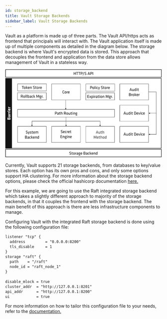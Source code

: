 ```yaml
---
id: storage_backend
title: Vault Storage Backends
sidebar_label: Vault Storage Backends
---
```


Vault as a platform is made up of three parts.  The Vault API/https acts as frontend that principals will interact with. The Vault application itself is made up of multiple components as detailed in the diagram below. The storage backend is where Vault's encrypted data is stored.
This approach that decouples the frontend and application from the data store allows management of Vault in a stateless way.  

![vault layers](images/layers.png)

Currently, Vault supports 21 storage backends, from databases to key/value stores. Each option has its own pros and cons, and only some options support HA clustering.  For more information about the storage backend options, please check the official hashicorp documentation [here.](https://www.vaultproject.io/docs/configuration/storage#storage-stanza)

For this example, we are going to use the Raft integrated storage backend which takes a slightly different approach to majority of the storage backends, in that it couples the frontend with the storage backend.  The main benefit of this approach is there are less infrastructure components to manage.

Configuring Vault with the integrated Raft storage backend is done using the following configuration file:

```hcl
listener "tcp" {
  address         = "0.0.0.0:8200"
  tls_disable     = 1
}
storage "raft" {
  path    = "/raft"
  node_id = "raft_node_1"
}

disable_mlock = true
cluster_addr  = "http://127.0.0.1:8201"
api_addr      = "http://127.0.0.1:8200"
ui            = true
```

For more information on how to tailor this configuration file to your needs, refer to the [documentation.](https://www.vaultproject.io/docs/configuration/storage/raft)
